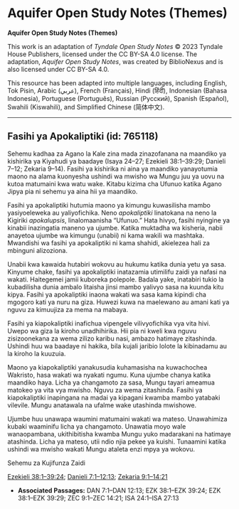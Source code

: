 # Aquifer Open Study Notes (Themes)

**Aquifer Open Study Notes (Themes)**

This work is an adaptation of *Tyndale Open Study Notes* © 2023 Tyndale House Publishers, licensed under the CC BY\-SA 4\.0 license. The adaptation, *Aquifer Open Study Notes*, was created by BiblioNexus and is also licensed under CC BY\-SA 4\.0\.

This resource has been adapted into multiple languages, including English, Tok Pisin, Arabic (عربي), French (Français), Hindi (हिंदी), Indonesian (Bahasa Indonesia), Portuguese (Português), Russian (Русский), Spanish (Español), Swahili (Kiswahili), and Simplified Chinese (简体中文).



--------------------------------

## Fasihi ya Apokaliptiki (id: 765118)

Sehemu kadhaa za Agano la Kale zina mada zinazofanana na maandiko ya kishirika ya Kiyahudi ya baadaye (Isaya 24–27; Ezekieli 38:1–39:29; Danieli 7–12; Zekaria 9–14\). Fasihi ya kishirika ni aina ya maandiko yanayotumia maono na alama kuonyesha ushindi wa mwisho wa Mungu juu ya uovu na kutoa matumaini kwa watu wake. Kitabu kizima cha Ufunuo katika Agano Jipya pia ni sehemu ya aina hii ya maandiko.

Fasihi ya apokaliptiki hutumia maono ya kimungu kuwasilisha mambo yasiyoeleweka au yaliyofichika. Neno *apokaliptiki* linatokana na neno la Kigiriki *apokalupsis*, linalomaanisha “Ufunuo.” Hata hivyo, fasihi nyingine ya kinabii inazingatia maneno ya ujumbe. Katika muktadha wa kisheria, nabii anayetoa ujumbe wa kimungu (unabii) ni kama wakili wa mashtaka. Mwandishi wa fasihi ya apokaliptiki ni kama shahidi, akielezea hali za mbinguni alizoziona.

Unabii kwa kawaida hutabiri wokovu au hukumu katika dunia yetu ya sasa. Kinyume chake, fasihi ya apokaliptiki inatazamia utimilifu zaidi ya nafasi na wakati. Haitegemei jamii kuboreka polepole. Badala yake, inatabiri tukio la kubadilisha dunia ambalo litaisha jinsi mambo yalivyo sasa na kuunda kitu kipya. Fasihi ya apokaliptiki inaona wakati wa sasa kama kipindi cha mgogoro kati ya nuru na giza. Huwezi kuwa na maelewano au amani kati ya nguvu za kimuujiza za mema na mabaya.

Fasihi ya kiapokaliptiki inafichua vipengele vilivyofichika vya vita hivi. Uwepo wa giza la kiroho unadhihirika. Hii pia ni kweli kwa nguvu zisizoonekana za wema zilizo karibu nasi, ambazo hatimaye zitashinda. Ushindi huu wa baadaye ni hakika, bila kujali jaribio lolote la kibinadamu au la kiroho la kuuzuia.

Maono ya kiapokaliptiki yanakusudia kuhamasisha na kuwachochea Wakristo, hasa wakati wa nyakati ngumu. Kuna ujumbe chanya katika maandiko haya. Licha ya changamoto za sasa, Mungu tayari ameamua matokeo ya vita vya mwisho. Nguvu za wema zitashinda. Fasihi ya kiapokaliptiki inapingana na madai ya kipagani kwamba mambo yatabaki vilevile. Mungu anatawala na ufalme wake utashinda mwishowe.

Ujumbe huu unawapa waumini matumaini wakati wa mateso. Unawahimiza kubaki waaminifu licha ya changamoto. Unawatia moyo wale wanaopambana, ukithibitisha kwamba Mungu yuko madarakani na hatimaye atashinda. Licha ya mateso, utii ndio njia pekee ya kuishi. Tunaamini katika ushindi wa mwisho wakati Mungu ataleta enzi mpya ya wokovu.

Sehemu za Kujifunza Zaidi

[Ezekieli 38:1–39:24](https://ref.ly/Ezek38:1-Ezek39:24); [Danieli 7:1–12:13](https://ref.ly/Dan7:1-Dan12:13); [Zekaria 9:1–14:21](https://ref.ly/Zech9:1-Zech14:21)

* **Associated Passages:** DAN 7:1–DAN 12:13; EZK 38:1–EZK 39:24; EZK 38:1–EZK 39:29; ZEC 9:1–ZEC 14:21; ISA 24:1–ISA 27:13

